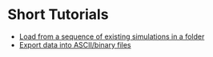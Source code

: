 

# Short Tutorials
- [Load from a sequence of existing simulations in a folder](examples/LoadFromExistingOutputs.md)
- [Export data into ASCII/binary files](examples/ExportData.md)

